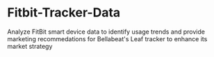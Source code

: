 # Fitbit-Tracker-Data
Analyze FitBit smart device data to identify usage trends and provide marketing recommedations for Bellabeat's Leaf tracker to enhance its market strategy
